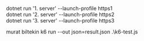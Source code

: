 dotnet run '1. server' --launch-profile https1 <br>
dotnet run '2. server' --launch-profile https2 <br>
dotnet run '3. server' --launch-profile https3 <br>

murat biltekin
k6 run --out json=result.json .\k6-test.js

